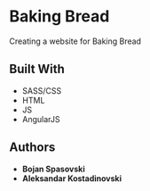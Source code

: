 # Baking Bread

Creating a website for Baking Bread

## Built With

* SASS/CSS 
* HTML
* JS
* AngularJS

## Authors

* **Bojan Spasovski**
* **Aleksandar Kostadinovski**




